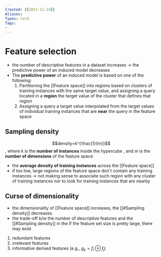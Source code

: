 ```yaml
---
Created: [[2022-11-24]]
Aliases: 
Types: Card
Tags: 
- 
---
```

# Feature selection
- the number of descriptive features in a dataset increases → the predictive power of an induced model decreases
- The **predictive power** of an induced model is based on one of the following: 
  1. Partitioning the [[Feature space]] into regions based on clusters of training instances with the same target value, and assigning a query located in a **region** the target value of the cluster that defines that region
  2. Assigning a query a target value interpolated from the target values of individual training instances that are **near** the query in the feature space

## Sampling density
$$density=k^{\frac{1}{m}}$$
, where $k$ is the **number of instances** inside the hypercube
, and $m$ is the **number of dimensions** of the feature space

- the **average density of training instances** across the [[Feature space]]
- if too low, large regions of the feature space don't contain any training instances
   → not making sense to associate such region with any cluster of training instances nor to look for training instances that are nearby

## Curse of dimensionality
- the dimensionality of [[Feature space]] increases, the [[#Sampling density]] decreases
- the trade-off b/w the number of descriptive features and the [[#Sampling density]] in the 
If the feature set size is pretty large, there may exist 
1. redundant features
2. irrelevant features
3. informative derived features (e.g., $g_k=f_i\otimes f_j$)
